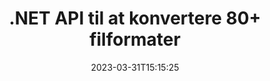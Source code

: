 ---
############################# Static ############################
layout: "product"
date: 2023-03-31T15:15:25
draft: false

product: "Conversion"
product_tag: "conversion"
platform: .NET
platform_tag: net

############################# Head ############################
head_title: "C# .NET Document Conversion API | Konverter PDF Word Excel PPTX HTML-billeder"
head_description: "C# .NET Document Conversion API. Konverter PDF Word DOC DOCX, Excel-regneark PPT PPTX, HTML, PSD, MPT MPP, E-mail MSG EMLX, AutoCAD og billedfilformater."

############################# Header ############################
title: ".NET API til at konvertere 80+ filformater"
description: "Enkel API til at integrere dokument- og billedkonverteringsfunktionalitet i .NET-applikationer uden at installere ekstern software."
button:
    enable: true
    icon: "fas fa-arrow-down"
    label: "Download gratis prøveversion"
    link: "https://downloads.groupdocs.com/conversion/net"

############################# SubMenu ############################
submenu:
    enable: true
    
    left:
        img_alt: "GroupDocs.Conversion for .NET"
        image: "https://www.groupdocs.cloud/templates/groupdocs/images/product-logos/groupdocs-conversion-net.png"
        product: "GroupDocs.Conversion"
        platform: ".NET"

    middle:
        button:
            # button loop
            - link: "#overview"
              text: "Oversigt"

            # button loop
            - link: "#features"
              text: "Funktioner"

            # button loop
            - link: "#support"
              text: "Support"

            # button loop
            - link: "https://products.groupdocs.app/conversion"
              text: "Live demo"

            # button loop
            - link: "https://purchase.groupdocs.com/pricing/conversion/net"
              text: "Prissætning"

    right:
        link_download: "https://www.nuget.org/packages/GroupDocs.Conversion"
        link_learn: "https://docs.groupdocs.com/conversion/net/"
        link_buy: "https://purchase.groupdocs.com"

############################# Overview ############################
overview:
    enable: true
    content: |
      GroupDocs.Conversion for .NET tilbyder enkle sæt API'er, der gør det muligt for udviklere at bygge kraftfulde dokumentkonverteringsapplikationer i C#, ASP.NET og andre .NET-relaterede teknologier. GroupDocs.Conversion for .NET API leverer hurtig, effektiv og pålidelig filkonverteringsløsning til dine slutbrugere. Det understøtter udførelse af nøjagtige konverteringer blandt alle populære forretningsdokumentformater, herunder: PDF, HTML, e-mail, Microsoft Word-dokumenter, Excel-regneark, PowerPoint-præsentationer, Project, Photoshop, CorelDraw, AutoCAD, diagrammer, rasterbilledfilformater og mange flere. Dokumentkonverteringsbiblioteket registrerer automatisk kildedokumentformatet og giver dig al kontrol til at konvertere enten hele dokumentet eller specifikke sider til det ønskede outputformat. Det er nemmere at erstatte manglende skrifttyper med foretrukne og tilføje tekst- eller billedvandmærker til enhver dokumentside.

      GroupDocs.Conversion for .NET kan bruges til at udvikle applikationer i ethvert udviklingsmiljø, der er rettet mod .NET-platformen. Den er kompatibel med alle .NET-baserede sprog og understøtter populære operativsystemer (Windows, Linux, MacOS), hvor Mono eller .NET frameworks (inklusive .NET Core) kan installeres.
    tabs:
      enable: true
      
      ## TAB ONE ##
      tab_one:
        description: |
          Følgende er en oversigt over GroupDocs.Conversion for .NET:
        
        right:
          enable: true
          icon: "fab fa-html5"
          title: "Oversigt"
          content: |
            * Automatisk registrering af filtype
            * Konverter dokumenter
            * Konverter præsentationer
            * Konverter regneark
            * Konverter rasterbilleder
            * Konverter PDF-dokumenter
            * Konverter andre formater
            * Anvend vandmærke
            * Angiv filadgangskode
            * Tilpas konvertering

      ## TAB TWO ##
      tab_two:
        description: |
          GroupDocs.Conversion for .NET understøtter konvertering mellem alle populære og almindeligt anvendte [dokumentfilformater](https://docs.groupdocs.com/conversion/net/supported-document-formats/).

        left:
          enable: true
          table:
            # table loop
            - title: "Konverter fra:"
              content: |
                * **Dokumenter**: DOC, DOCX, DOCM, DOT, DOTX, DOTM, RTF, TXT, ODT, OTT
                * **Regneark**: XLS, XLSX, XLSM, XLSB, CSV, XLS2003, ODS, TSV, XLT, XLTX, XLTM, XLAM, FODS, SXC
                * **Præsentationer**: PPT, PPTX, PPS, PPSX, ODP, POT, POTX, POTM, PPTM, PPSM, FODP
                * **Billeder**: TIF, TIFF, JPG, JPEG, PNG, GIF, BMP, ICO, DIB, JPC, JPEG-LS, JPEG2000
                * **Bærbar**: PDF, XPS, OXPS, EPUB
                * **HTML**: HTM, HTML, MHTML
                * **Metafiler**: EMZ, WMZ
                * **PhotoShop**: PSD
                * **Projekt**: MPP, MPT, MPX
                * **Outlook**: PST, OST
                * **E-mail**: MSG, EML, EMLX
                * **Diagrammer**: VSD, VSDX, VSDM, VSS, VSSM, VST, VSTM, VSX, VTX, VDW, VDX, SVG, SVGZ
                * **AutoCAD**: DXF, DWG, DWF, STL, IFC, DWT
                * **PostScript**: EPS, PS, PSL, CGM
                * **CorelDRAW**: CDR, CMX
                * **Andet**: VCF, PLT, LGS, OTG, MD, AI, LOG

        right:
          enable: true
          table:
            # table loop
            - title: "Konvertere til:"
              content: |
                * **Dokumenter**: DOC, DOCX, DOCM, DOT, DOTX, DOTM, RTF, TXT, ODT, OTT
                * **Regneark**: XLS, XLSX, XLSM, XLSB, CSV, XLS2003, TSV, XLTX, ODS, XLAM, FODS, DIF, SXC
                * **Præsentationer**: PPT, PPTX, PPS, PPSX, ODP, POTX, POTM, PPTM, PPSM, FODP
                * **Billeder**: TIF, TIFF, JPG, JPEG, PNG, GIF, BMP, ICO, JPEG2000
                * **Metafiler**: EMF, WMF, EMZ, WMZ
                * **Diagrammer**: SVGZ
                * **Bærbar**: PDF, XPS
                * **HTML**: HTM, HTML, MHTML
                **Andet**: MD

      ## TAB THREE ##
      tab_three:
        description: |
          GroupDocs.Conversion for .NET understøtter følgende operativsystemer, rammer og pakkeadministratorer:
      
        left:
          enable: true
          table:
            # table loop
            - icon: "fab fa-windows"
              title: "Operativsystemer"
              content: |
                Windows Desktop, Windows Server, Windows Azure, Linux, MacOS

            # table loop
            - icon: "fas fa-code"
              title: "Understøttede rammer"
              content: |
                Frameworks: .NET Framework, .NET Standard, .NET Core, Mono

        right:
          enable: true
          table:
            # table loop
            - icon: "fas fa-box"
              title: "Pakkeadministrator"
              content: |
                Nuget

            # table loop
            - icon: "fas fa-tools"
              title: "Pakkeadministrator"
              content: |
                Microsoft Visual Studio, Xamarin, MonoDevelop

############################# Features ############################
features:
    enable: true
    title: "GroupDocs.Conversion for .NET funktioner"

    feature:
      # feature loop
      - icon: "fas fa-copy"
        content: "Nem integration og målt licensering"

      # feature loop
      - icon: "fas fa-eye"
        content: "Indstil standard zoomindstilling ved konvertering til ord, dias eller celler"

      # feature loop
      - icon: "fas fa-bolt"
        content: "Konverter til/fra alle populære rasterbilledformater & tildel billed-DPI, højde og bredde"
      
      # feature loop
      - icon: "fas fa-file-powerpoint"
        content: "Konverter PDF og billede til gråtoner og lineariser PDF-dokument til internettet"

      # feature loop
      - icon: "fas fa-code"
        content: "Angiv bogmærkeniveau, overskriftsniveau og udvidet niveau i Word til PDF/XPS-konvertering"

      # feature loop
      - icon: "fas fa-cloud"
        content: "Konfigurer og anbring vandmærke i konverteret dokument som baggrund til visning bag tekst"

      # feature loop
      - icon: "fas fa-remove-format"
        content: "Gengiv e-mail-header under konvertering fra e-mail"

      # feature loop
      - icon: "fas fa-comment-slash"
        content: "Indstil brugerdefinerede skrifttyper og indlæs/erstat skrifttype under dokumentkonvertering"

      # feature loop
      - icon: "fas fa-location-arrow"
        content: "Indstil standardskrifttype til at erstatte manglende skrifttyper til konvertering af dokumenter, lysbilleder og regneark"

      # feature loop
      - icon: "fas fa-wrench"
        content: "Konverter regneark med gitterlinjer og fjern kommentarer fra dias under konvertering"

      # feature loop
      - icon: "fas fa-columns"
        content: "Konverter specifikke dokumentsider som PDF-format & Konverter specifikt celleområde i regneark"

      # feature loop
      - icon: "fas fa-file-word"
        content: "Vis skjulte ark og spring tomme rækker og kolonner over, mens regneark konverteres"

      # feature loop
      - icon: "fas fa-envelope"
        content: "Tæl det samlede antal sider i et dokument og sæt adgangskoden til et ubeskyttet dokument under konvertering"

      # feature loop
      - icon: "fas fa-print"
        content: "Mulighed for at fjerne anmærkninger og indlejrede filer fra PDF"

      # feature loop
      - icon: "fas fa-file-archive"
        content: "Opret HTML 5-kompatibel markup ved konvertering til HTML"

      # feature loop
      - icon: "fas fa-lock"
        content: "Registrer automatisk kildetype og returner alle mulige konverteringer ved konvertering fra stream"

      # feature loop
      - icon: "fas fa-file-code"
        content: "Mulighed for at returnere hver side i separat stream, mens du konverterer til PDF eller HTML"
      
      # feature loop
      - icon: "fas fa-fill-drip"
        content: "Vis/skjul markeringer, kommentarer og spor ændringer under konvertering fra Word"

      # feature loop
      - icon: "fas fa-file-excel"
        content: "DOCX til Tiff G3-konvertering med skyggemulighed"

      # feature loop
      - icon: "fas fa-heading"
        content: "Konverter specifikke layouts ved konvertering fra CAD-dokument"

      # feature loop
      - icon: "fas fa-project-diagram"
        content: "Automatisk navngivning ved lagring af konverteret dokument til fil"

      # feature loop
      - icon: "fas fa-cube"
        content: "Metered Licensing understøttes til at blive faktureret baseret på brugen af ​​API'en"

      # feature loop
      - icon: "fab fa-uncharted"
        content: "Konverter diagrammer til tekstbehandlingsfilformater"
      
      # feature loop
      - icon: "fab fa-uncharted"
        content: "Tilføj sidetal under konvertering af HTML til tekstbehandlingsdokument"

      # feature loop
      - icon: "fab fa-uncharted"
        content: "Konverter XML-dokumenter til ethvert format uden transformation"

      # feature loop
      - icon: "fab fa-uncharted"
        content: "Overvåg filkonverteringsfremskridt (start, slut) direkte fra applikationen på klientsiden"

    more_feature:
      # more_feature_loop
      - title: "Konverter nemt dokumentformater"
        content: |
          Ved at bruge GroupDocs.Conversion for .NET er det meget nemt at konvertere dokumentfilformat. Følgende eksempel viser dig, hvordan du konverterer en PDF-fil til en DOC-fil ved hjælp af C#:  
            
          {features.more_feature.step1} 
          {features.more_feature.step2} 
          {features.more_feature.step3} 
            
          ```csharp    
           // Indlæs kildefilen DOCX til konvertering
          var converter = new GroupDocs.Conversion.Converter("input.docx");
          // Forbered konverteringsmuligheder for målformatet PDF
          var convertOptions = converter.GetPossibleConversions()["pdf"].ConvertOptions;
          // Konverter til formatet PDF
          converter.Convert("output.pdf", convertOptions);
          ```
            
      # more_feature_loop
      - title: "Konvertering til billedformater"
        content: "GroupDocs.Conversion for .NET kan bruges til at udvikle applikationer i ethvert udviklingsmiljø, der er rettet mod .NET-platformen. Den er kompatibel med alle .NET-baserede sprog og understøtter populære operativsystemer (Windows, Linux, MacOS), hvor Mono eller .NET frameworks (inklusive .NET Core) kan installeres."

      # more_feature_loop
      - title: "Understøtter forskellige PDF-formattyper"
        content: |
          GroupDocs.Conversion for .NET API understøtter dokumentkonvertering til følgende PDF-typer/formater:  
            
          * PdfA_1A
          * PdfA_1B
          * PdfA_2A
          * PdfA_3A
          * PdfA_2B
          * PdfA_2U
          * PdfA_3B
          * PdfA_3U
          * v1_3
          * v1_4
          * v1_5
          * v1_6
          * v1_7
          * PdfX_1A
          * PdfX3

############################# Support ############################
support:
    enable: true

############################# Solutions ############################
solutions:
    enable: true
    title: "GroupDocs.Conversion tilbyder dokumentkonverterings-API'er til andre populære udviklingsmiljøer"

    solution:
        # solution loop
        - img_alt: "GroupDocs.Conversion til Java"
          image: "https://www.groupdocs.cloud/templates/groupdocs/images/product-logos/groupdocs-conversion-java.png"
          product: "GroupDocs.Conversion"
          platform: "Java"
          link: "/conversion/java/"

############################# Back to top ###############################
back_to_top:
  enable: true
---